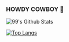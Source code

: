 ### HOWDY COWBOY 👋

<!--
**shrekingmyhead/shrekingmyhead** is a ✨ _special_ ✨ repository because its `README.md` (this file) appears on your GitHub profile.

Here are some ideas to get you started:

- 🔭 I’m currently working on ...
- 🌱 I’m currently learning ...
- 👯 I’m looking to collaborate on ...
- 🤔 I’m looking for help with ...
- 💬 Ask me about ...
- 📫 How to reach me: ...
- 😄 Pronouns: ...
- ⚡ Fun fact: ...
-->

 ![99's Github Stats](https://github-readme-stats.vercel.app/api?username=shrekingmyhead&count_private=true&show_icons=true&bg_color=30,c9def4,f5ccd4,b8a4c9&title_color=1f7ea1&text_color=1f7ea1&icon_color=83d0cb)

[![Top Langs](https://github-readme-stats.vercel.app/api/top-langs/?username=shrekingmyhead&layout=donut&langs_count=10&count_private=true&show_icons=true&bg_color=30,08203e,557c93&title_color=f5ccd4&text_color=f5ccd4&hide_border=true)](https://github.com/anuraghazra/github-readme-stats)

